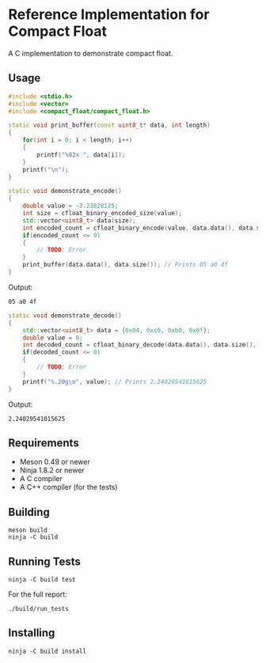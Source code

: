 Reference Implementation for Compact Float
==========================================

A C implementation to demonstrate compact float.



Usage
-----

```cpp
#include <stdio.h>
#include <vector>
#include <compact_float/compact_float.h>

static void print_buffer(const uint8_t* data, int length)
{
    for(int i = 0; i < length; i++)
    {
        printf("%02x ", data[i]);
    }
    printf("\n");
}

static void demonstrate_encode()
{
    double value = -3.23828125;
    int size = cfloat_binary_encoded_size(value);
    std::vector<uint8_t> data(size);
    int encoded_count = cfloat_binary_encode(value, data.data(), data.size());
    if(encoded_count <= 0)
    {
        // TODO: Error
    }
    print_buffer(data.data(), data.size()); // Prints 05 a0 4f
}
```

Output:

    05 a0 4f


```cpp
static void demonstrate_decode()
{
    std::vector<uint8_t> data = {0x04, 0xc0, 0xb0, 0x0f};
    double value = 0;
    int decoded_count = cfloat_binary_decode(data.data(), data.size(), &value);
    if(decoded_count <= 0)
    {
        // TODO: Error
    }
    printf("%.20g\n", value); // Prints 2.24029541015625
}
```

Output:

    2.24029541015625



Requirements
------------

  * Meson 0.49 or newer
  * Ninja 1.8.2 or newer
  * A C compiler
  * A C++ compiler (for the tests)



Building
--------

    meson build
    ninja -C build



Running Tests
-------------

    ninja -C build test

For the full report:

    ./build/run_tests



Installing
----------

    ninja -C build install
